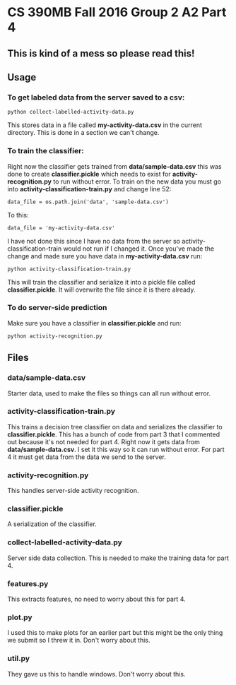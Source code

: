 # CS 390MB Fall 2016 Group 2 A2 Part 4

## This is kind of a mess so please read this!

## Usage

### To get labeled data from the server saved to a csv:

```
python collect-labelled-activity-data.py
```

This stores data in a file called **my-activity-data.csv** in the current directory. This is done in a section we can't change.

### To train the classifier:

Right now the classifier gets trained from **data/sample-data.csv** this was done to create **classifier.pickle** which needs to exist for **activity-recognition.py** to run without error. To train on the new data you must go into **activity-classification-train.py** and change line 52:

```
data_file = os.path.join('data', 'sample-data.csv')
```

To this:

```
data_file = 'my-activity-data.csv'
```

I have not done this since I have no data from the server so activity-classification-train would not run if I changed it. Once you've made the change and made sure you have data in **my-activity-data.csv** run:

```
python activity-classification-train.py
```

This will train the classifier and serialize it into a pickle file called **classifier.pickle**. It will overwrite the file since it is there already.

### To do server-side prediction

Make sure you have a classifier in **classifier.pickle** and run:

```
python activity-recognition.py
```

## Files

### data/sample-data.csv

Starter data, used to make the files so things can all run without error.

### activity-classification-train.py

This trains a decision tree classifier on data and serializes the classifier to **classifier.pickle**. This has a bunch of code from part 3 that I commented out because it's not needed for part 4. Right now it gets data from **data/sample-data.csv**. I set it this way so it can run without error. For part 4 it must get data from the data we send to the server.

### activity-recognition.py

This handles server-side activity recognition.

### classifier.pickle

A serialization of the classifier.

### collect-labelled-activity-data.py

Server side data collection. This is needed to make the training data for part 4.

### features.py

This extracts features, no need to worry about this for part 4.

### plot.py

I used this to make plots for an earlier part but this might be the only thing we submit so I threw it in. Don't worry about this.

### util.py

They gave us this to handle windows. Don't worry about this.
